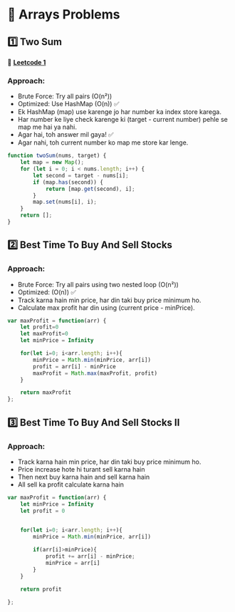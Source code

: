 # 📌 Arrays Problems

## 1️⃣ Two Sum  
🔗 **[Leetcode 1](https://leetcode.com/problems/two-sum/)**

### **Approach:**
- Brute Force: Try all pairs (O(n²))
- Optimized: Use HashMap (O(n)) ✅
- Ek HashMap (map) use karenge jo har number ka index store karega.
- Har number ke liye check karenge ki (target - current number) pehle se map me hai ya nahi.
- Agar hai, toh answer mil gaya! ✅
- Agar nahi, toh current number ko map me store kar lenge.  

```js
function twoSum(nums, target) {
    let map = new Map();
    for (let i = 0; i < nums.length; i++) {
        let second = target - nums[i];
        if (map.has(second)) {
            return [map.get(second), i];
        }
        map.set(nums[i], i);
    }
    return [];
}
```


## 2️⃣ Best Time To Buy And Sell Stocks

### **Approach:**
- Brute Force: Try all pairs using two nested loop (O(n²))
- Optimized: (O(n)) ✅
- Track karna hain min price, har din taki buy price minimum ho.
- Calculate max profit har din using (current price - minPrice).

```js
var maxProfit = function(arr) {
    let profit=0
    let maxProfit=0
    let minPrice = Infinity

    for(let i=0; i<arr.length; i++){
        minPrice = Math.min(minPrice, arr[i])
        profit = arr[i] - minPrice
        maxProfit = Math.max(maxProfit, profit)
    }

    return maxProfit
};
```


## 3️⃣ Best Time To Buy And Sell Stocks II

### **Approach:**

- Track karna hain min price, har din taki buy price minimum ho.
- Price increase hote hi turant sell karna hain
- Then next buy karna hain and sell karna hain
- All sell ka profit calculate karna hain


```js
var maxProfit = function(arr) {
    let minPrice = Infinity
    let profit = 0

    
    for(let i=0; i<arr.length; i++){
        minPrice = Math.min(minPrice, arr[i])

        if(arr[i]>minPrice){
            profit += arr[i] - minPrice;
            minPrice = arr[i]
        }
    }

    return profit
    
};
```



